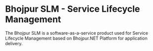 # Bhojpur SLM - Service Lifecycle Management
The Bhojpur SLM is a software-as-a-service product used for Service Lifecycle Management based on Bhojpur.NET Platform for application delivery.

